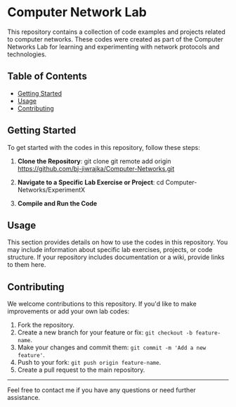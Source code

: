 # Computer Network Lab

This repository contains a collection of code examples and projects related to computer networks. These codes were created as part of the Computer Networks Lab for learning and experimenting with network protocols and technologies.

## Table of Contents

- [Getting Started](#getting-started)
- [Usage](#usage)
- [Contributing](#contributing)

## Getting Started

To get started with the codes in this repository, follow these steps:

1. **Clone the Repository**:
git clone git remote add origin https://github.com/bj-jiwrajka/Computer-Networks.git

2. **Navigate to a Specific Lab Exercise or Project**:
cd Computer-Networks/ExperimentX

3. **Compile and Run the Code**

## Usage

This section provides details on how to use the codes in this repository. You may include information about specific lab exercises, projects, or code structure. If your repository includes documentation or a wiki, provide links to them here.

## Contributing

We welcome contributions to this repository. If you'd like to make improvements or add your own lab codes:

1. Fork the repository.
2. Create a new branch for your feature or fix: `git checkout -b feature-name`.
3. Make your changes and commit them: `git commit -m 'Add a new feature'`.
4. Push to your fork: `git push origin feature-name`.
5. Create a pull request to the main repository.

---

Feel free to contact me if you have any questions or need further assistance.
